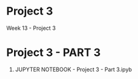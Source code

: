 # Project 3
 Week 13 - Project 3

# Project 3 - PART 3
1. JUPYTER NOTEBOOK - Project 3 - Part 3.ipyb
